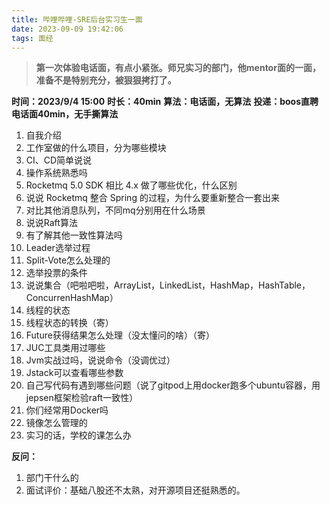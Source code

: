 ```yaml
---
title: 哔哩哔哩-SRE后台实习生一面
date: 2023-09-09 19:42:06
tags: 面经
---
```


> **第一次体验电话面，有点小紧张。师兄实习的部门，他mentor面的一面，准备不是特别充分，被狠狠拷打了。**

**时间：2023/9/4 15:00**
**时长：40min**
**算法：电话面，无算法**
**投递：boos直聘**
**电话面40min，无手撕算法**

1. 自我介绍
2. 工作室做的什么项目，分为哪些模块
3. CI、CD简单说说
4. 操作系统熟悉吗
5. Rocketmq 5.0 SDK 相比 4.x 做了哪些优化，什么区别
6. 说说 Rocketmq 整合 Spring 的过程，为什么要重新整合一套出来
7. 对比其他消息队列，不同mq分别用在什么场景
8. 说说Raft算法
9. 有了解其他一致性算法吗
10. Leader选举过程
11. Split-Vote怎么处理的
12. 选举投票的条件
13. 说说集合（吧啦吧啦，ArrayList，LinkedList，HashMap，HashTable，ConcurrenHashMap）
14. 线程的状态
15. 线程状态的转换（寄）
16. Future获得结果怎么处理（没太懂问的啥）（寄）
17. JUC工具类用过哪些
18. Jvm实战过吗，说说命令（没调优过）
19. Jstack可以查看哪些参数
20. 自己写代码有遇到哪些问题（说了gitpod上用docker跑多个ubuntu容器，用jepsen框架检验raft一致性）
21. 你们经常用Docker吗
22. 镜像怎么管理的
23. 实习的话，学校的课怎么办

**反问：**

1. 部门干什么的
2. 面试评价：基础八股还不太熟，对开源项目还挺熟悉的。